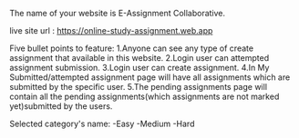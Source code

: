 The name of your website is E-Assignment Collaborative.

live site url : https://online-study-assignment.web.app

Five bullet points to feature:
1.Anyone can see any type of create assignment that available in this website. 
2.Login user can attempted assignment submission.
3.Login user can create assignment.
4.In My Submitted/attempted assignment page will have all assignments which are submitted by the specific user.
5.The pending assignments page will contain all the pending assignments(which assignments are not marked yet)submitted by the users.

Selected category's name:
-Easy
-Medium
-Hard
